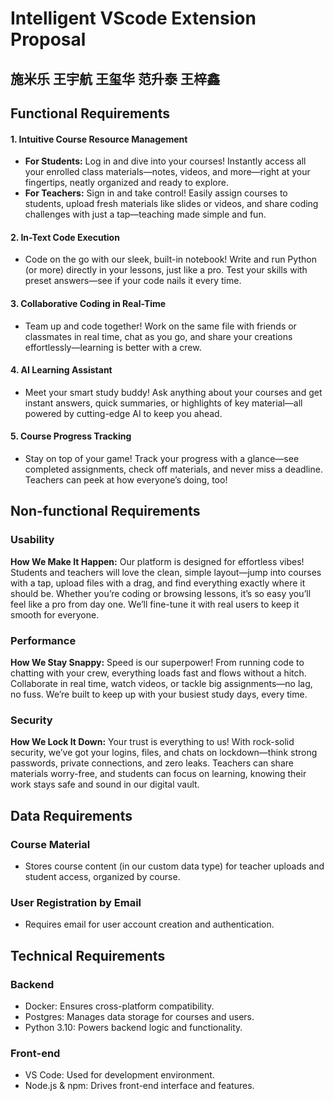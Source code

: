 # Intelligent VScode Extension Proposal

## 施米乐 王宇航 王玺华 范升泰 王梓鑫

## Functional Requirements

#### 1. **Intuitive Course Resource Management**

- **For Students:**
   Log in and dive into your courses! Instantly access all your enrolled class materials—notes, videos, and more—right at your fingertips, neatly organized and ready to explore.
- **For Teachers:**
   Sign in and take control! Easily assign courses to students, upload fresh materials like slides or videos, and share coding challenges with just a tap—teaching made simple and fun.

#### 2. **In-Text Code Execution**

- Code on the go with our sleek, built-in notebook! Write and run Python (or more) directly in your lessons, just like a pro. Test your skills with preset answers—see if your code nails it every time.

#### 3. **Collaborative Coding in Real-Time**

- Team up and code together! Work on the same file with friends or classmates in real time, chat as you go, and share your creations effortlessly—learning is better with a crew.

#### 4. **AI Learning Assistant**

- Meet your smart study buddy! Ask anything about your courses and get instant answers, quick summaries, or highlights of key material—all powered by cutting-edge AI to keep you ahead.

#### 5. **Course Progress Tracking**

- Stay on top of your game! Track your progress with a glance—see completed assignments, check off materials, and never miss a deadline. Teachers can peek at how everyone’s doing, too!


## Non-functional Requirements

### Usability

**How We Make It Happen:**
 Our platform is designed for effortless vibes! Students and teachers will love the clean, simple layout—jump into courses with a tap, upload files with a drag, and find everything exactly where it should be. Whether you’re coding or browsing lessons, it’s so easy you’ll feel like a pro from day one. We’ll fine-tune it with real users to keep it smooth for everyone.

### Performance

**How We Stay Snappy:**
 Speed is our superpower! From running code to chatting with your crew, everything loads fast and flows without a hitch. Collaborate in real time, watch videos, or tackle big assignments—no lag, no fuss. We’re built to keep up with your busiest study days, every time.

### Security

**How We Lock It Down:**
 Your trust is everything to us! With rock-solid security, we’ve got your logins, files, and chats on lockdown—think strong passwords, private connections, and zero leaks. Teachers can share materials worry-free, and students can focus on learning, knowing their work stays safe and sound in our digital vault.

## Data Requirements

### Course Material

- Stores course content (in our custom data type) for teacher uploads and student access, organized by course.

### User Registration by Email

- Requires email for user account creation and authentication.

## Technical Requirements

### Backend

- Docker: Ensures cross-platform compatibility.
- Postgres: Manages data storage for courses and users.
- Python 3.10: Powers backend logic and functionality.

### Front-end

- VS Code: Used for development environment.
- Node.js & npm: Drives front-end interface and features.
